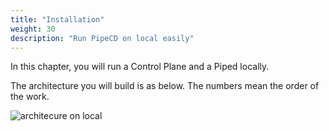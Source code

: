 ```yaml
---
title: "Installation"
weight: 30
description: "Run PipeCD on local easily"
---
```


In this chapter, you will run a Control Plane and a Piped locally.

The architecture you will build is as below. The numbers mean the order of the work.

![architecure on local](/images/architecture.png)

